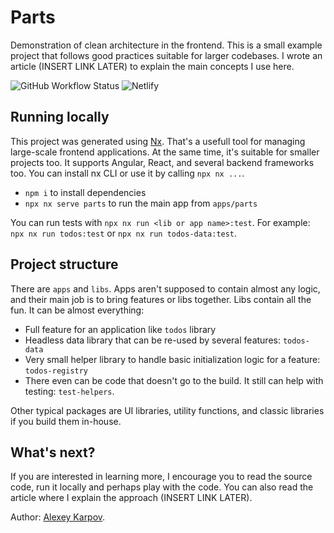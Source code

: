 # Parts

Demonstration of clean architecture in the frontend. This is a small example project that follows good practices suitable for larger codebases. I wrote an article (INSERT LINK LATER) to explain the main concepts I use here.

![GitHub Workflow Status](https://img.shields.io/github/workflow/status/greetclock/parts/CI?style=flat-square)
![Netlify](https://img.shields.io/netlify/72dae1a2-06a4-40dc-be5f-5aa2654f0965?style=flat-square)

## Running locally

This project was generated using [Nx](https://nx.dev). That's a usefull tool for managing large-scale frontend applications. At the same time, it's suitable for smaller projects too. It supports Angular, React, and several backend frameworks too. You can install nx CLI or use it by calling `npx nx ...`.

- `npm i` to install dependencies
- `npx nx serve parts` to run the main app from `apps/parts`

You can run tests with `npx nx run <lib or app name>:test`. For example: `npx nx run todos:test` or `npx nx run todos-data:test`.

## Project structure

There are `apps` and `libs`. Apps aren't supposed to contain almost any logic, and their main job is to bring features or libs together. Libs contain all the fun. It can be almost everything:

- Full feature for an application like `todos` library
- Headless data library that can be re-used by several features: `todos-data`
- Very small helper library to handle basic initialization logic for a feature: `todos-registry`
- There even can be code that doesn't go to the build. It still can help with testing: `test-helpers`.

Other typical packages are UI libraries, utility functions, and classic libraries if you build them in-house.

## What's next?

If you are interested in learning more, I encourage you to read the source code, run it locally and perhaps play with the code. You can also read the article where I explain the approach (INSERT LINK LATER).

Author: [Alexey Karpov](https://alexeykarpov.com).
